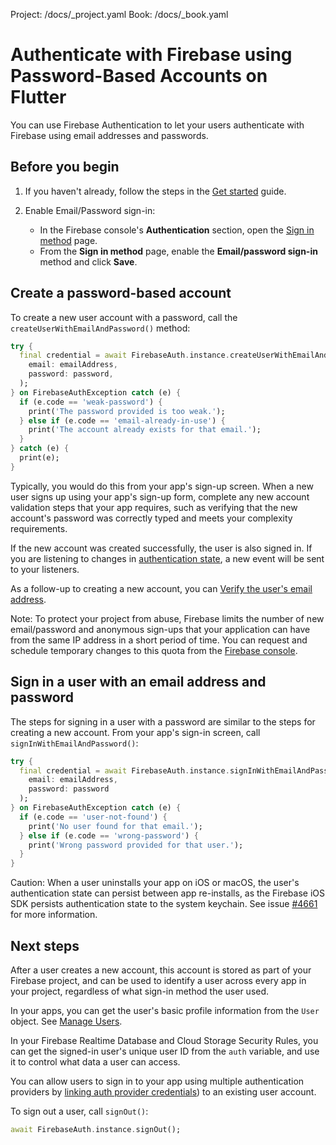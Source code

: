 Project: /docs/_project.yaml
Book: /docs/_book.yaml

<link rel="stylesheet" type="text/css" href="/styles/docs.css" />

# Authenticate with Firebase using Password-Based Accounts on Flutter

You can use Firebase Authentication to let your users authenticate with
Firebase using email addresses and passwords.

## Before you begin

1.  If you haven't already, follow the steps in the [Get started](start) guide.

1.  Enable Email/Password sign-in:

    - In the Firebase console's **Authentication** section, open the
      [Sign in method](https://console.firebase.google.com/project/_/authentication/providers)
      page.
    - From the **Sign in method** page, enable the **Email/password sign-in**
      method and click **Save**.

## Create a password-based account

To create a new user account with a password, call the `createUserWithEmailAndPassword()`
method:

```dart
try {
  final credential = await FirebaseAuth.instance.createUserWithEmailAndPassword(
    email: emailAddress,
    password: password,
  );
} on FirebaseAuthException catch (e) {
  if (e.code == 'weak-password') {
    print('The password provided is too weak.');
  } else if (e.code == 'email-already-in-use') {
    print('The account already exists for that email.');
  }
} catch (e) {
  print(e);
}
```

Typically, you would do this from your app's sign-up screen. When a new user
signs up using your app's sign-up form, complete any new account validation
steps that your app requires, such as verifying that the new account's password
was correctly typed and meets your complexity requirements.

If the new account was created successfully, the user is also signed in. If you
are listening to changes in [authentication state](start#auth-state), a new
event will be sent to your listeners.

As a follow-up to creating a new account, you can
[Verify the user's email address](manage-users#verify-email).

Note: To protect your project from abuse, Firebase limits the number of new
email/password and anonymous sign-ups that your application can have from the
same IP address in a short period of time. You can request and schedule
temporary changes to this quota from the
[Firebase console](https://console.firebase.google.com/project/_/authentication/providers).

## Sign in a user with an email address and password

The steps for signing in a user with a password are similar to the steps for
creating a new account. From your app's sign-in screen, call
`signInWithEmailAndPassword()`:

```dart
try {
  final credential = await FirebaseAuth.instance.signInWithEmailAndPassword(
    email: emailAddress,
    password: password
  );
} on FirebaseAuthException catch (e) {
  if (e.code == 'user-not-found') {
    print('No user found for that email.');
  } else if (e.code == 'wrong-password') {
    print('Wrong password provided for that user.');
  }
}
```

Caution: When a user uninstalls your app on iOS or macOS, the user's authentication
state can persist between app re-installs, as the Firebase iOS SDK persists
authentication state to the system keychain.
See issue [#4661](https://github.com/firebase/flutterfire/issues/4661)
for more information.


## Next steps

After a user creates a new account, this account is stored as part of your
Firebase project, and can be used to identify a user across every app in your
project, regardless of what sign-in method the user used.

In your apps, you can get the user's basic profile information from the
`User` object. See [Manage Users](manage-users).

In your Firebase Realtime Database and Cloud Storage Security Rules, you can
get the signed-in user's unique user ID from the `auth` variable, and use it to
control what data a user can access.

You can allow users to sign in to your app using multiple authentication
providers by [linking auth provider credentials](account-linking)) to an
existing user account.

To sign out a user, call `signOut()`:

```dart
await FirebaseAuth.instance.signOut();
```
